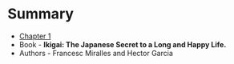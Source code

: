 # Summary

- [Chapter 1](./chapter_1.md)
-  Book - **Ikigai: The Japanese Secret to a Long and Happy Life.**
-  Authors - Francesc Miralles and Hector Garcia
